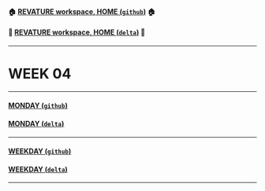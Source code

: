 #### :house: [REVATURE workspace, HOME (`github`)](https://github.com/joedonline/REVATURE__workspace)  :house:
#### :house_with_garden: [REVATURE workspace, HOME (`delta`)](https://github.com/deltachannel/REVATURE__workspace) :house_with_garden:
---
# WEEK 04

---
#### [MONDAY (`github`)](https://github.com/joedonline/REVATURE__workspace/tree/master/WEEK__04/__01_MONDAY)
#### [MONDAY (`delta`)](https://github.com/deltachannel/REVATURE__workspace/tree/master/WEEK__04/__01_MONDAY)

---
#### [WEEKDAY (`github`)](https://github.com/joedonline/REVATURE__workspace/tree/master/WEEK__04/__nn_WEEKDAY)
#### [WEEKDAY (`delta`)](https://github.com/deltachannel/REVATURE__workspace/tree/master/WEEK__04/__nn_WEEKDAY)

---
